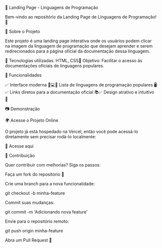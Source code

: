 🚀 Landing Page - Linguagens de Programação

Bem-vindo ao repositório da Landing Page de Linguagens de Programação! 🎉

📌 Sobre o Projeto

Este projeto é uma landing page interativa onde os usuários podem clicar na imagem da linguagem de programação que desejam aprender e serem redirecionados para a página oficial da documentação dessa linguagem.

🔹 Tecnologias utilizadas: HTML, CSS🔹 Objetivo: Facilitar o acesso às documentações oficiais de linguagens populares.

🎯 Funcionalidades

✅ Interface moderna 📱💻✅ Lista de linguagens de programação populares 🖥️✅ Links diretos para a documentação oficial 📚✅ Design atrativo e intuitivo 🎨

📷 Demonstração



🌍 Acesse o Projeto Online

O projeto já está hospedado na Vercel, então você pode acessá-lo diretamente sem precisar rodá-lo localmente:

🔗 Acesse aqui

📜 Contribuição

Quer contribuir com melhorias? Siga os passos:

Faça um fork do repositório 🍴

Crie uma branch para a nova funcionalidade:

git checkout -b minha-feature

Commit suas mudanças:

git commit -m 'Adicionando nova feature'

Envie para o repositório remoto:

git push origin minha-feature

Abra um Pull Request 🚀

